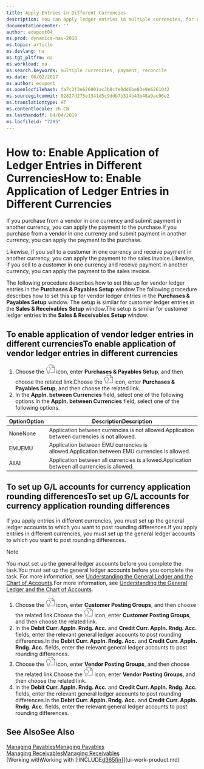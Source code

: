 ```yaml
---
title: Apply Entries in Different Currencies
description: You can apply ledger entries in multiple currencies, for example, if you sell in one currency and receive payment in another.
documentationcenter: ''
author: edupont04
ms.prod: dynamics-nav-2018
ms.topic: article
ms.devlang: na
ms.tgt_pltfrm: na
ms.workload: na
ms.search.keywords: multiple currencies, payment, reconcile
ms.date: 06/02/2017
ms.author: edupont
ms.openlocfilehash: fa7c2f3e626001ac3b8cfe0dd6be83e9e6261042
ms.sourcegitcommit: 02827d275e1341d5c9ddb7b314b43b48a9ac96e2
ms.translationtype: HT
ms.contentlocale: zh-CN
ms.lasthandoff: 04/04/2019
ms.locfileid: "7205"
---
```

# <a name="how-to-enable-application-of-ledger-entries-in-different-currencies"></a><span data-ttu-id="5cb60-103">How to: Enable Application of Ledger Entries in Different Currencies</span><span class="sxs-lookup"><span data-stu-id="5cb60-103">How to: Enable Application of Ledger Entries in Different Currencies</span></span>
<span data-ttu-id="5cb60-104">If you purchase from a vendor in one currency and submit payment in another currency, you can apply the payment to the purchase.</span><span class="sxs-lookup"><span data-stu-id="5cb60-104">If you purchase from a vendor in one currency and submit payment in another currency, you can apply the payment to the purchase.</span></span>

<span data-ttu-id="5cb60-105">Likewise, if you sell to a customer in one currency and receive payment in another currency, you can apply the payment to the sales invoice.</span><span class="sxs-lookup"><span data-stu-id="5cb60-105">Likewise, if you sell to a customer in one currency and receive payment in another currency, you can apply the payment to the sales invoice.</span></span>

<span data-ttu-id="5cb60-106">The following procedure describes how to set this up for vendor ledger entries in the **Purchases & Payables Setup** window.</span><span class="sxs-lookup"><span data-stu-id="5cb60-106">The following procedure describes how to set this up for vendor ledger entries in the **Purchases & Payables Setup** window.</span></span> <span data-ttu-id="5cb60-107">The setup is similar for customer ledger entries in the **Sales & Receivables Setup** window.</span><span class="sxs-lookup"><span data-stu-id="5cb60-107">The setup is similar for customer ledger entries in the **Sales & Receivables Setup** window.</span></span>

## <a name="to-enable-application-of-vendor-ledger-entries-in-different-currencies"></a><span data-ttu-id="5cb60-108">To enable application of vendor ledger entries in different currencies</span><span class="sxs-lookup"><span data-stu-id="5cb60-108">To enable application of vendor ledger entries in different currencies</span></span>
1. <span data-ttu-id="5cb60-109">Choose the ![Search for Page or Report](media/ui-search/search_small.png "Search for Page or Report icon") icon, enter **Purchases & Payables Setup**, and then choose the related link.</span><span class="sxs-lookup"><span data-stu-id="5cb60-109">Choose the ![Search for Page or Report](media/ui-search/search_small.png "Search for Page or Report icon") icon, enter **Purchases & Payables Setup**, and then choose the related link.</span></span>
2. <span data-ttu-id="5cb60-110">In the **Appln. between Currencies** field, select one of the following options.</span><span class="sxs-lookup"><span data-stu-id="5cb60-110">In the **Appln. between Currencies** field, select one of the following options.</span></span>

| <span data-ttu-id="5cb60-111">Option</span><span class="sxs-lookup"><span data-stu-id="5cb60-111">Option</span></span> | <span data-ttu-id="5cb60-112">Description</span><span class="sxs-lookup"><span data-stu-id="5cb60-112">Description</span></span> |
| --- | --- |
| <span data-ttu-id="5cb60-113">None</span><span class="sxs-lookup"><span data-stu-id="5cb60-113">None</span></span> |<span data-ttu-id="5cb60-114">Application between currencies is not allowed.</span><span class="sxs-lookup"><span data-stu-id="5cb60-114">Application between currencies is not allowed.</span></span> |
| <span data-ttu-id="5cb60-115">EMU</span><span class="sxs-lookup"><span data-stu-id="5cb60-115">EMU</span></span> |<span data-ttu-id="5cb60-116">Application between EMU currencies is allowed.</span><span class="sxs-lookup"><span data-stu-id="5cb60-116">Application between EMU currencies is allowed.</span></span> |
| <span data-ttu-id="5cb60-117">All</span><span class="sxs-lookup"><span data-stu-id="5cb60-117">All</span></span> |<span data-ttu-id="5cb60-118">Application between all currencies is allowed.</span><span class="sxs-lookup"><span data-stu-id="5cb60-118">Application between all currencies is allowed.</span></span> |

## <a name="to-set-up-gl-accounts-for-currency-application-rounding-differences"></a><span data-ttu-id="5cb60-119">To set up G/L accounts for currency application rounding differences</span><span class="sxs-lookup"><span data-stu-id="5cb60-119">To set up G/L accounts for currency application rounding differences</span></span>  
<span data-ttu-id="5cb60-120">If you apply entries in different currencies, you must set up the general ledger accounts to which you want to post rounding differences.</span><span class="sxs-lookup"><span data-stu-id="5cb60-120">If you apply entries in different currencies, you must set up the general ledger accounts to which you want to post rounding differences.</span></span>  

> [!NOTE]  
>  <span data-ttu-id="5cb60-121">You must set up the general ledger accounts before you complete the task.</span><span class="sxs-lookup"><span data-stu-id="5cb60-121">You must set up the general ledger accounts before you complete the task.</span></span> <span data-ttu-id="5cb60-122">For more information, see [Understanding the General Ledger and the Chart of Accounts](finance-general-ledger.md).</span><span class="sxs-lookup"><span data-stu-id="5cb60-122">For more information, see [Understanding the General Ledger and the Chart of Accounts](finance-general-ledger.md).</span></span>

1. <span data-ttu-id="5cb60-123">Choose the ![Search for Page or Report](media/ui-search/search_small.png "Search for Page or Report icon") icon, enter **Customer Posting Groups**, and then choose the related link.</span><span class="sxs-lookup"><span data-stu-id="5cb60-123">Choose the ![Search for Page or Report](media/ui-search/search_small.png "Search for Page or Report icon") icon, enter **Customer Posting Groups**, and then choose the related link.</span></span>  
2. <span data-ttu-id="5cb60-124">In the **Debit Curr. Appln. Rndg. Acc.** and **Credit Curr. Appln. Rndg. Acc.** fields, enter the relevant general ledger accounts to post rounding differences.</span><span class="sxs-lookup"><span data-stu-id="5cb60-124">In the **Debit Curr. Appln. Rndg. Acc.** and **Credit Curr. Appln. Rndg. Acc.** fields, enter the relevant general ledger accounts to post rounding differences.</span></span>  
3. <span data-ttu-id="5cb60-125">Choose the ![Search for Page or Report](media/ui-search/search_small.png "Search for Page or Report icon") icon, enter **Vendor Posting Groups**, and then choose the related link.</span><span class="sxs-lookup"><span data-stu-id="5cb60-125">Choose the ![Search for Page or Report](media/ui-search/search_small.png "Search for Page or Report icon") icon, enter **Vendor Posting Groups**, and then choose the related link.</span></span>  
4. <span data-ttu-id="5cb60-126">In the **Debit Curr. Appln. Rndg. Acc.** and **Credit Curr. Appln. Rndg. Acc.** fields, enter the relevant general ledger accounts to post rounding differences.</span><span class="sxs-lookup"><span data-stu-id="5cb60-126">In the **Debit Curr. Appln. Rndg. Acc.** and **Credit Curr. Appln. Rndg. Acc.** fields, enter the relevant general ledger accounts to post rounding differences.</span></span>  

## <a name="see-also"></a><span data-ttu-id="5cb60-127">See Also</span><span class="sxs-lookup"><span data-stu-id="5cb60-127">See Also</span></span>
[<span data-ttu-id="5cb60-128">Managing Payables</span><span class="sxs-lookup"><span data-stu-id="5cb60-128">Managing Payables</span></span>](payables-manage-payables.md)  
[<span data-ttu-id="5cb60-129">Managing Receivables</span><span class="sxs-lookup"><span data-stu-id="5cb60-129">Managing Receivables</span></span>](receivables-manage-receivables.md)  
[<span data-ttu-id="5cb60-130">Working with</span><span class="sxs-lookup"><span data-stu-id="5cb60-130">Working with</span></span> [!INCLUDE[d365fin](includes/d365fin_md.md)]](ui-work-product.md)
